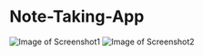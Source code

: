 # Note-Taking-App

![Image of Screenshot1](https://s3.amazonaws.com/felix.cat.2020/Screenshot_1550969606.png)
![Image of Screenshot2](https://s3.amazonaws.com/felix.cat.2020/Screenshot_1550969626.png)
